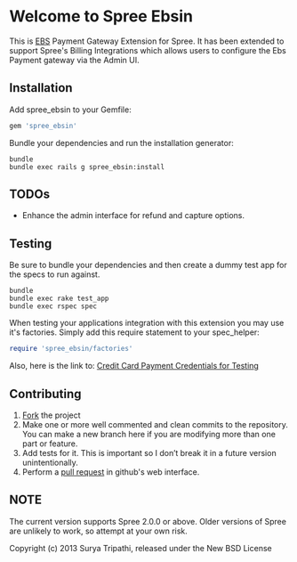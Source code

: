 # Welcome to Spree Ebsin

This is [EBS](http://www.ebs.in) Payment Gateway Extension for Spree. It has been extended to support Spree's Billing Integrations which allows users to configure the Ebs Payment gateway via the Admin UI.

Installation
------------

Add spree_ebsin to your Gemfile:

```ruby
gem 'spree_ebsin'
```

Bundle your dependencies and run the installation generator:

```shell
bundle
bundle exec rails g spree_ebsin:install
```

## TODOs

* Enhance the admin interface for refund and capture options.

## Testing

Be sure to bundle your dependencies and then create a dummy test app for the specs to run against.

```shell
bundle
bundle exec rake test_app
bundle exec rspec spec
```

When testing your applications integration with this extension you may use it's factories.
Simply add this require statement to your spec_helper:

```ruby
require 'spree_ebsin/factories'
```

Also, here is the link to: [Credit Card Payment Credentials for Testing](https://support.ebs.in/app/index.php?/default_import/Knowledgebase/Article/View/339/0/what-is-the-test-credentials-for-testing-the-credit-payment-option)


## Contributing

1. [Fork](https://help.github.com/articles/fork-a-repo) the project
2. Make one or more well commented and clean commits to the repository. You can make a new branch here if you are modifying more than one part or feature.
3. Add tests for it. This is important so I don’t break it in a future version unintentionally.
4. Perform a [pull request](https://help.github.com/articles/using-pull-requests) in github's web interface.

## NOTE

The current version supports Spree 2.0.0 or above. Older versions of Spree are unlikely to work, so attempt at your own risk.

Copyright (c) 2013 Surya Tripathi, released under the New BSD License
